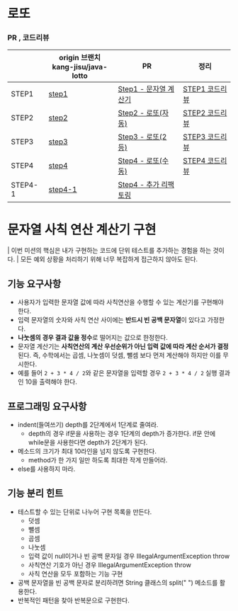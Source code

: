 # 로또



### PR , 코드리뷰

> 

|             | origin 브랜치<br />kang-jisu/java-lotto                     | PR                                                           | 정리 |
| ----------- | ----------------------------------------------------------- | ------------------------------------------------------------ | ---- |
| STEP1<br /> | [step1](https://github.com/kang-jisu/java-lotto/tree/step1) | [Step1 - 문자열 계산기](https://github.com/next-step/java-lotto/pull/2340) |  [STEP1 코드리뷰](./2-1.%20STEP1%20코드리뷰.md)    |
| STEP2       | [step2](https://github.com/kang-jisu/java-lotto/tree/step2) | [Step2 - 로또(자동)](https://github.com/next-step/java-lotto/pull/2347) |   [STEP2 코드리뷰](./2-2.%20STEP2%20코드리뷰.md)   |
| STEP3       | [step3](https://github.com/kang-jisu/java-lotto/tree/step3)   |   [Step3 - 로또(2등)](https://github.com/next-step/java-lotto/pull/2401)   |  [STEP3 코드리뷰](./2-3.%20STEP3%20코드리뷰.md)|
| STEP4       | [step4](https://github.com/kang-jisu/java-lotto/tree/step4) | [Step4 - 로또(수동)](https://github.com/next-step/java-lotto/pull/2443) | [STEP4 코드리뷰](./2-4.%20STEP4%20코드리뷰.md) |
| STEP4-1 | [step4-1](https://github.com/kang-jisu/java-lotto/tree/step4-1) | [Step4 - 추가 리팩토링](https://github.com/next-step/java-lotto/pull/2454) |  |



# 문자열 사칙 연산 계산기 구현

| 이번 미션의 핵심은 내가 구현하는 코드에 단위 테스트를 추가하는 경험을 하는 것이다.
| 모든 예외 상황을 처리하기 위해 너무 복잡하게 접근하지 않아도 된다.

## 기능 요구사항

- 사용자가 입력한 문자열 값에 따라 사칙연산을 수행할 수 있는 계산기를 구현해야 한다.
- 입력 문자열의 숫자와 사칙 연산 사이에는 **반드시 빈 공백 문자열**이 있다고 가정한다.
- **나눗셈의 경우 결과 값을 정수**로 떨어지는 값으로 한정한다.
- 문자열 계산기는 **사칙연산의 계산 우선순위가 아닌 입력 값에 따라 계산 순서가 결정**된다. 즉, 수학에서는 곱셈, 나눗셈이 덧셈, 뺄셈 보다 먼저 계산해야 하지만 이를 무시한다.
- 예를 들어 `2 + 3 * 4 / 2`와 같은 문자열을 입력할 경우 `2 + 3 * 4 / 2` 실행 결과인 10을 출력해야 한다.

## 프로그래밍 요구사항

- indent(들여쓰기) depth를 2단계에서 1단계로 줄여라.
  - depth의 경우 if문을 사용하는 경우 1단계의 depth가 증가한다. if문 안에 while문을 사용한다면 depth가 2단계가 된다.
- 메소드의 크기가 최대 10라인을 넘지 않도록 구현한다.
  - method가 한 가지 일만 하도록 최대한 작게 만들어라.
- else를 사용하지 마라.

## 기능 분리 힌트

- 테스트할 수 있는 단위로 나누어 구현 목록을 만든다.
  - 덧셈
  - 뺄셈
  - 곱셈
  - 나눗셈
  - 입력 값이 null이거나 빈 공백 문자일 경우 IllegalArgumentException throw
  - 사칙연산 기호가 아닌 경우 IllegalArgumentException throw
  - 사칙 연산을 모두 포함하는 기능 구현
- 공백 문자열을 빈 공백 문자로 분리하려면 String 클래스의 split(" ") 메소드를 활용한다.
- 반복적인 패턴을 찾아 반복문으로 구현한다.